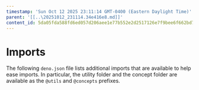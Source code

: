 ```yaml
---
timestamp: 'Sun Oct 12 2025 23:11:14 GMT-0400 (Eastern Daylight Time)'
parent: '[[..\20251012_231114.34e416e8.md]]'
content_id: 5da05fda588fd6ed057d206aee1e77b552e2d2517126e7f9bee6f662bd7c0afe
---
```


# Imports

The following `deno.json` file lists additional imports that are available to help ease imports. In particular, the utility folder and the concept folder are available as the `@utils` and `@concepts` prefixes.
